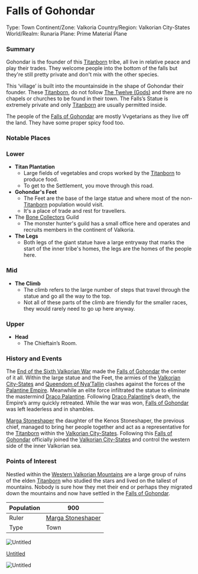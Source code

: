 # Falls of Gohondar

Type: Town
Continent/Zone: Valkoria
Country/Region: Valkorian City-States
World/Realm: Runaria
Plane: Prime Material Plane

### Summary

Gohondar is the founder of this  [Titanborn](Titanborn%20cfc56316494e4efeb581fb61e10eabab.md) tribe, all live in relative peace and play their trades. They welcome people into the bottom of the falls but they're still pretty private and don't mix with the other species.

This ‘village’ is built into the mountainside in the shape of Gohondar their founder. These [Titanborn](Titanborn%20cfc56316494e4efeb581fb61e10eabab.md), do not follow [The Twelve (Gods)](The%20Twelve%20(Gods)%207e8a666a7f414fde89581346a9da8da2.md) and there are no chapels or churches to be found in their town. The Falls’s Statue is extremely private and only [Titanborn](Titanborn%20cfc56316494e4efeb581fb61e10eabab.md) are usually permitted inside.

The people of the [Falls of Gohondar](Falls%20of%20Gohondar%20d07eb0543c1448ef9bb03ec5f4d22f3c.md) are mostly Vvgetarians as they live off the land. They have some proper spicy food too.

### Notable Places

### Lower

- **Titan Plantation**
    - Large fields of vegetables and crops worked by the [Titanborn](Titanborn%20cfc56316494e4efeb581fb61e10eabab.md) to produce food.
    - To get to the Settlement, you move through this road.
- **Gohondar's Feet**
    - The Feet are the base of the large statue and where most of the non- [Titanborn](Titanborn%20cfc56316494e4efeb581fb61e10eabab.md) population would visit.
    - It's a place of trade and rest for travellers.
- The [Bone Collectors](Bone%20Collectors%20038ecb902478415e8b99c9a880990a1d.md) Guild
    - The monster hunter's guild has a small office here and operates and recruits members in the continent of Valkoria.
- **The Legs**
    - Both legs of the giant statue have a large entryway that marks the start of the inner tribe's homes, the legs are the homes of the people here.

### Mid

- **The Climb**
    - The climb refers to the large number of steps that travel through the statue and go all the way to the top.
    - Not all of these parts of the climb are friendly for the smaller races, they would rarely need to go up here anyway.

### Upper

- **Head**
    - The Chieftain’s Room.

### History and Events

The [End of the Sixth Valkorian War](End%20of%20the%20Sixth%20Valkorian%20War%20baaa265f20174631be11e4821e2552ba.md) made the [Falls of Gohondar](Falls%20of%20Gohondar%20d07eb0543c1448ef9bb03ec5f4d22f3c.md) the center of it all. Within the large statue and the Feet, the armies of the [Valkorian City-States](Valkorian%20City-States%2094cc103e39aa4dc4a9e2e08376851195.md) and [Queendom of Nya’Tallin](Queendom%20of%20Nya%E2%80%99Tallin%20cd93d0f7f358493288358dfc3baef5b6.md) clashes against the forces of the [Palantine Empire](Palantine%20Empire%20b5f0a5e7621b4b02862738a0582cfccd.md). Meanwhile an elite force infiltrated the statue to eliminate the mastermind [Draco Palantine](Draco%20Palantine%20a13f23282dc5412f903101a7e1104612.md). Following [Draco Palantine](Draco%20Palantine%20a13f23282dc5412f903101a7e1104612.md)’s death, the Empire’s army quickly retreated. While the war was won, [Falls of Gohondar](Falls%20of%20Gohondar%20d07eb0543c1448ef9bb03ec5f4d22f3c.md) was left leaderless and in shambles. 

[Marga Stoneshaper](Marga%20Stoneshaper%20f2626b46e59e4be78f617b23734ea3f8.md) the daughter of the Kenos Stoneshaper, the previous chief, managed to bring her people together and act as a representative for the [Titanborn](Titanborn%20cfc56316494e4efeb581fb61e10eabab.md) within the [Valkorian City-States](Valkorian%20City-States%2094cc103e39aa4dc4a9e2e08376851195.md). Following this [Falls of Gohondar](Falls%20of%20Gohondar%20d07eb0543c1448ef9bb03ec5f4d22f3c.md) officially joined the [Valkorian City-States](Valkorian%20City-States%2094cc103e39aa4dc4a9e2e08376851195.md) and control the western side of the inner Valkorian sea.

### Points of Interest

Nestled within the [Western Valkorian Mountains](Western%20Valkorian%20Mountains%20316724fac01f45dca3fd6037705cdf38.md) are a large group of ruins of the elden [Titanborn](Titanborn%20cfc56316494e4efeb581fb61e10eabab.md) who studied the stars and lived on the tallest of mountains. Nobody is sure how they met their end or perhaps they migrated down the mountains and now have settled in the [Falls of Gohondar](Falls%20of%20Gohondar%20d07eb0543c1448ef9bb03ec5f4d22f3c.md).

| Population | 900 |
| --- | --- |
| Ruler | [Marga Stoneshaper](Marga%20Stoneshaper%20f2626b46e59e4be78f617b23734ea3f8.md)  |
| Type | Town |

![Untitled](Untitled%2056.png)

[Untitled](Untitled%202c1f47b9a66a4c6c97263501036b1964.csv)

![Untitled](Untitled%2057.png)